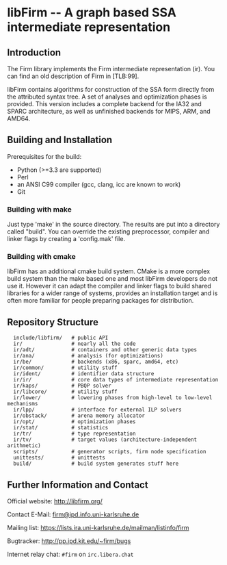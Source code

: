 libFirm -- A graph based SSA intermediate representation
========================================================

Introduction
------------

The Firm library implements the Firm intermediate representation (ir).
You can find an old description of Firm in [TLB:99].

libFirm contains algorithms for construction of the SSA form directly from the
attributed syntax tree. A set of analyses and optimization phases is provided.
This version includes a complete backend for the IA32 and SPARC architecture,
as well as unfinished backends for MIPS, ARM, and AMD64.

Building and Installation
-------------------------

Prerequisites for the build:

* Python (>=3.3 are supported)
* Perl
* an ANSI C99 compiler (gcc, clang, icc are known to work)
* Git

### Building with make

Just type 'make' in the source directory. The results are put into a
directory called "build". You can override the existing preprocessor, compiler
and linker flags by creating a 'config.mak' file.

### Building with cmake

libFirm has an additional cmake build system. CMake is a more complex build
system than the make based one and most libFirm developers do not use it.
However it can adapt the compiler and linker flags to build shared libraries
for a wider range of systems, provides an installation target and is often more
familiar for people preparing packages for distribution.

Repository Structure
--------------------

```
  include/libfirm/   # public API
  ir/                # nearly all the code
  ir/adt/            # containers and other generic data types
  ir/ana/            # analysis (for optimizations)
  ir/be/             # backends (x86, sparc, amd64, etc)
  ir/common/         # utility stuff
  ir/ident/          # identifier data structure
  ir/ir/             # core data types of intermediate representation
  ir/kaps/           # PBQP solver
  ir/libcore/        # utility stuff
  ir/lower/          # lowering phases from high-level to low-level mechanisms
  ir/lpp/            # interface for external ILP solvers
  ir/obstack/        # arena memory allocator
  ir/opt/            # optimization phases
  ir/stat/           # statistics
  ir/tr/             # type representation
  ir/tv/             # target values (architecture-independent arithmetic)
  scripts/           # generator scripts, firm node specification
  unittests/         # unittests
  build/             # build system generates stuff here
```

Further Information and Contact
-------------------------------

Official website: http://libfirm.org/

Contact E-Mail: firm@ipd.info.uni-karlsruhe.de

Mailing list: https://lists.ira.uni-karlsruhe.de/mailman/listinfo/firm

Bugtracker: http://pp.ipd.kit.edu/~firm/bugs

Internet relay chat: `#firm` on `irc.libera.chat` 
